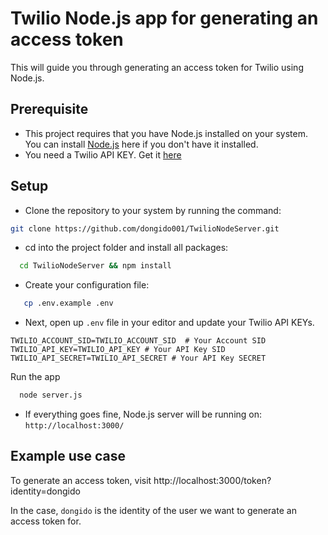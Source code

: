 # Twilio Node.js app for generating an access token
This will guide you through generating an access token for Twilio using Node.js.
## Prerequisite

- This project requires that you have Node.js installed on your system. You can install [Node.js](https://nodejs.org/) here if you don't have it installed.
- You need a Twilio API KEY. Get it [here](https://twilio.com/)

## Setup

- Clone the repository to your system by running the command:

```sh
git clone https://github.com/dongido001/TwilioNodeServer.git
```

- cd into the project folder and install all packages:

```sh
  cd TwilioNodeServer && npm install
```

- Create your configuration file:

```sh
   cp .env.example .env
```

- Next, open up `.env` file in your editor and update your Twilio API KEYs.

```
TWILIO_ACCOUNT_SID=TWILIO_ACCOUNT_SID  # Your Account SID
TWILIO_API_KEY=TWILIO_API_KEY # Your API Key SID
TWILIO_API_SECRET=TWILIO_API_SECRET # Your API Key SECRET
```

Run the app

```sh
  node server.js
```

- If everything goes fine, Node.js server will be running on: `http://localhost:3000/`

## Example use case

To generate an access token, visit http://localhost:3000/token?identity=dongido

In the case, `dongido` is the identity of the user we want to generate an access token for.
